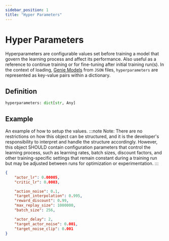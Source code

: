 ```yaml
---
sidebar_position: 1
title: "Hyper Parameters"
---
```



# Hyper Parameters
Hyperparameters are configurable values set before training a model that govern the learning
process and affect its performance. Also useful as a reference to continue training or for
fine-tuning after initial training run(s). In the context of loading,
[Genie Models](adk\API\Models\genie-model.md) from `JSON` files, `hyperparameters` are represented
as key-value pairs within a dictionary.


## Definition
```py
hyperparameters: dict[str, Any]
```


## Example
An example of how to setup the values.
:::note
Note: There are no restrictions on how this object can be structured, and it is the developer's
responsibility to interpret and handle the structure accordingly. However, this object SHOULD contain
configuration parameters that control the learning process, such as learning rates, batch sizes,
discount factors, and other training-specific settings that remain constant during a training run
but may be adjusted between runs for optimization or experimentation.
:::
```json title="models/<Model Name>/hyper_parameters.json"
{
	"actor_lr": 0.00005,
	"critic_lr": 0.0003,

	"action_noise": 0.1,
	"target_interpolation": 0.995,
	"reward_discount": 0.99,
	"max_replay_size": 1000000,
	"batch_size": 256,

	"actor_delay": 2,
	"target_actor_noise": 0.001,
	"target_noise_clip": 0.001
}
```